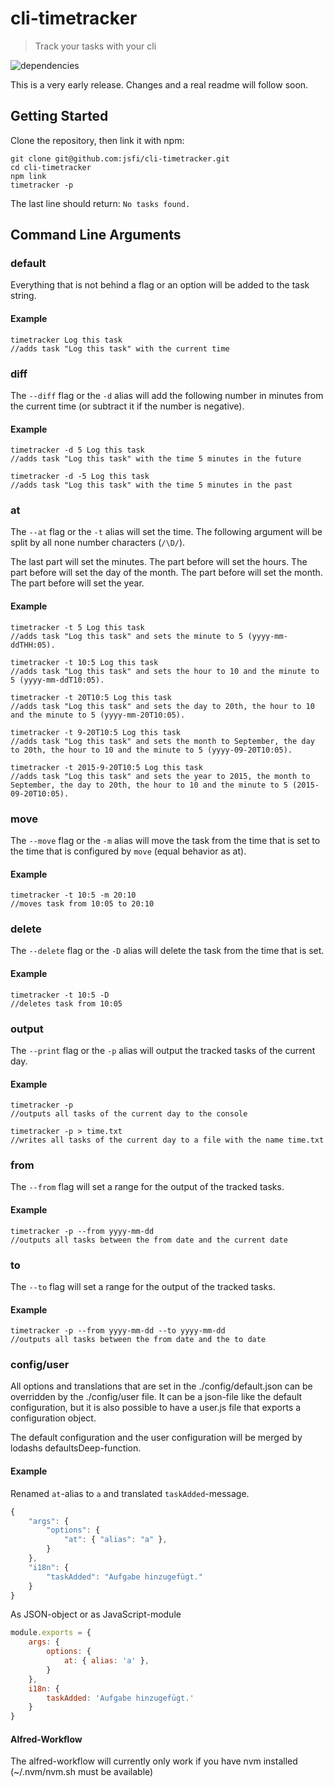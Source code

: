 # cli-timetracker

> Track your tasks with your cli

![dependencies](https://david-dm.org/jsfi/cli-timetracker.svg)

This is a very early release. Changes and a real readme will follow soon.

## Getting Started

Clone the repository, then link it with npm:

```
git clone git@github.com:jsfi/cli-timetracker.git
cd cli-timetracker
npm link
timetracker -p
```

The last line should return: `No tasks found.`

## Command Line Arguments

### default

Everything that is not behind a flag or an option will be added to the task string.

#### Example

```shell
timetracker Log this task
//adds task "Log this task" with the current time
```

### diff

The `--diff` flag or the `-d` alias will add the following number in minutes from the current time (or subtract it if the number is negative).

#### Example

```shell
timetracker -d 5 Log this task
//adds task "Log this task" with the time 5 minutes in the future

timetracker -d -5 Log this task
//adds task "Log this task" with the time 5 minutes in the past
```

### at

The `--at` flag or the `-t` alias will set the time. The following argument will be split by all none number characters (`/\D/`).

The last part will set the minutes.
The part before will set the hours.
The part before will set the day of the month.
The part before will set the month.
The part before will set the year.

#### Example

```shell
timetracker -t 5 Log this task
//adds task "Log this task" and sets the minute to 5 (yyyy-mm-ddTHH:05).

timetracker -t 10:5 Log this task
//adds task "Log this task" and sets the hour to 10 and the minute to 5 (yyyy-mm-ddT10:05).

timetracker -t 20T10:5 Log this task
//adds task "Log this task" and sets the day to 20th, the hour to 10 and the minute to 5 (yyyy-mm-20T10:05).

timetracker -t 9-20T10:5 Log this task
//adds task "Log this task" and sets the month to September, the day to 20th, the hour to 10 and the minute to 5 (yyyy-09-20T10:05).

timetracker -t 2015-9-20T10:5 Log this task
//adds task "Log this task" and sets the year to 2015, the month to September, the day to 20th, the hour to 10 and the minute to 5 (2015-09-20T10:05).
```

### move

The `--move` flag or the `-m` alias will move the task from the time that is set to the time that is configured by `move` (equal behavior as at).

#### Example

```shell
timetracker -t 10:5 -m 20:10
//moves task from 10:05 to 20:10
```

### delete

The `--delete` flag or the `-D` alias will delete the task from the time that is set.

#### Example

```shell
timetracker -t 10:5 -D
//deletes task from 10:05
```

### output

The `--print` flag or the `-p` alias will output the tracked tasks of the current day.

#### Example

```shell
timetracker -p
//outputs all tasks of the current day to the console

timetracker -p > time.txt
//writes all tasks of the current day to a file with the name time.txt
```

### from

The `--from` flag will set a range for the output of the tracked tasks.

#### Example

```shell
timetracker -p --from yyyy-mm-dd
//outputs all tasks between the from date and the current date
```

### to

The `--to` flag will set a range for the output of the tracked tasks.

#### Example

```shell
timetracker -p --from yyyy-mm-dd --to yyyy-mm-dd
//outputs all tasks between the from date and the to date
```

### config/user

All options and translations that are set in the ./config/default.json can be overridden by the ./config/user file. It can be a json-file like the default configuration, but it is also possible to have a user.js file that exports a configuration object.

The default configuration and the user configuration will be merged by lodashs defaultsDeep-function.

#### Example

Renamed `at`-alias to `a` and translated `taskAdded`-message.

```js
{
    "args": {
        "options": {
            "at": { "alias": "a" },
        }
    },
    "i18n": {
        "taskAdded": "Aufgabe hinzugefügt."
    }
}
```

As JSON-object or as JavaScript-module

```js
module.exports = {
    args: {
        options: {
            at: { alias: 'a' },
        }
    },
    i18n: {
        taskAdded: 'Aufgabe hinzugefügt.'
    }
}
```

#### Alfred-Workflow

The alfred-workflow will currently only work if you have nvm installed (~/.nvm/nvm.sh must be available)
